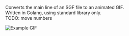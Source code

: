 Converts the main line of an SGF file to an animated GIF.<br>
Written in Golang, using standard library only.<br>
TODO: move numbers

![Example GIF](https://raw.githubusercontent.com/fohristiwhirl/sgf_to_gif/master/dragon.gif?)
